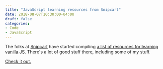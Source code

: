 ```yaml
---
title: "JavaScript learning resources from Snipcart"
date: 2018-08-07T10:30:00-04:00
draft: false
categories:
- Code
- JavaScript
---
```


The folks at [Snipcart](https://snipcart.com/) have started compiling [a list of resources for learning vanilla JS](https://github.com/snipcart/learnvanillajs). There's a lot of good stuff there, including some of my stuff.

[Check it out.](https://github.com/snipcart/learnvanillajs)